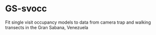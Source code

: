 # GS-svocc
Fit single visit occupancy models to data from camera trap and walking transects in the Gran Sabana, Venezuela
